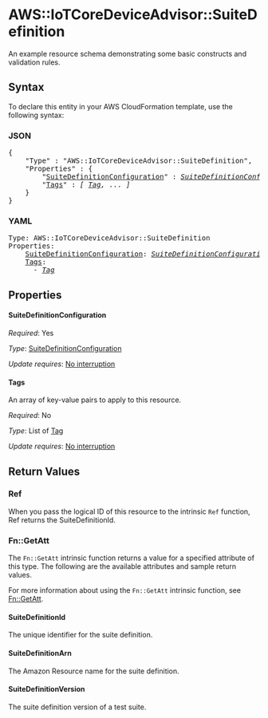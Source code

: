 # AWS::IoTCoreDeviceAdvisor::SuiteDefinition

An example resource schema demonstrating some basic constructs and validation rules.

## Syntax

To declare this entity in your AWS CloudFormation template, use the following syntax:

### JSON

<pre>
{
    "Type" : "AWS::IoTCoreDeviceAdvisor::SuiteDefinition",
    "Properties" : {
        "<a href="#suitedefinitionconfiguration" title="SuiteDefinitionConfiguration">SuiteDefinitionConfiguration</a>" : <i><a href="suitedefinitionconfiguration.md">SuiteDefinitionConfiguration</a></i>,
        "<a href="#tags" title="Tags">Tags</a>" : <i>[ <a href="tag.md">Tag</a>, ... ]</i>
    }
}
</pre>

### YAML

<pre>
Type: AWS::IoTCoreDeviceAdvisor::SuiteDefinition
Properties:
    <a href="#suitedefinitionconfiguration" title="SuiteDefinitionConfiguration">SuiteDefinitionConfiguration</a>: <i><a href="suitedefinitionconfiguration.md">SuiteDefinitionConfiguration</a></i>
    <a href="#tags" title="Tags">Tags</a>: <i>
      - <a href="tag.md">Tag</a></i>
</pre>

## Properties

#### SuiteDefinitionConfiguration

_Required_: Yes

_Type_: <a href="suitedefinitionconfiguration.md">SuiteDefinitionConfiguration</a>

_Update requires_: [No interruption](https://docs.aws.amazon.com/AWSCloudFormation/latest/UserGuide/using-cfn-updating-stacks-update-behaviors.html#update-no-interrupt)

#### Tags

An array of key-value pairs to apply to this resource.

_Required_: No

_Type_: List of <a href="tag.md">Tag</a>

_Update requires_: [No interruption](https://docs.aws.amazon.com/AWSCloudFormation/latest/UserGuide/using-cfn-updating-stacks-update-behaviors.html#update-no-interrupt)

## Return Values

### Ref

When you pass the logical ID of this resource to the intrinsic `Ref` function, Ref returns the SuiteDefinitionId.

### Fn::GetAtt

The `Fn::GetAtt` intrinsic function returns a value for a specified attribute of this type. The following are the available attributes and sample return values.

For more information about using the `Fn::GetAtt` intrinsic function, see [Fn::GetAtt](https://docs.aws.amazon.com/AWSCloudFormation/latest/UserGuide/intrinsic-function-reference-getatt.html).

#### SuiteDefinitionId

The unique identifier for the suite definition.

#### SuiteDefinitionArn

The Amazon Resource name for the suite definition.

#### SuiteDefinitionVersion

The suite definition version of a test suite.

